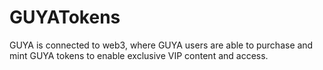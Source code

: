 # GUYATokens
GUYA is connected to web3, where GUYA users are able to purchase and mint GUYA tokens to enable exclusive VIP content and access.
